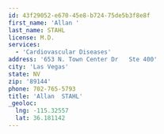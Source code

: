 ```yaml
---
id: 43f29052-e670-45e8-b724-75de5b3f8e8f
first_name: 'Allan '
last_name: STAHL
license: M.D.
services:
  - 'Cardiovascular Diseases'
address: '653 N. Town Center Dr   Ste 400'
city: 'Las Vegas'
state: NV
zip: '89144'
phone: 702-765-5793
title: 'Allan  STAHL'
_geoloc:
  lng: -115.32557
  lat: 36.181142
---
```

